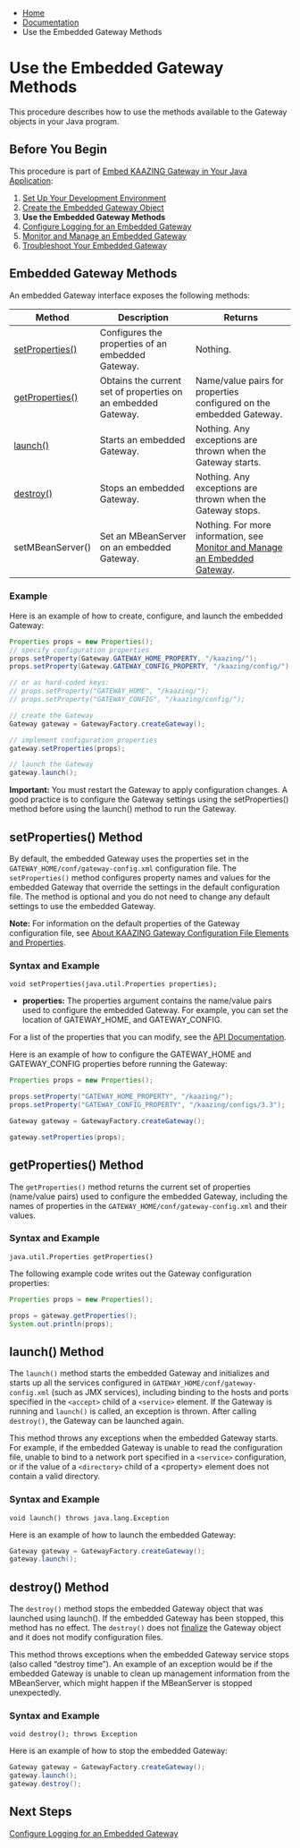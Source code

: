 -   [Home](../../index.md)
-   [Documentation](../index.md)
-   Use the Embedded Gateway Methods

Use the Embedded Gateway Methods
================================

This procedure describes how to use the methods available to the Gateway objects in your Java program.

Before You Begin
----------------

This procedure is part of [Embed KAAZING Gateway in Your Java Application](../embedded/o_embed.md):

1.  [Set Up Your Development Environment](../embedded-gateway/p_embedded_gateway_setup.md)
2.  [Create the Embedded Gateway Object](../embedded-gateway/p_embedded_gateway_object.md)
3.  **Use the Embedded Gateway Methods**
4.  [Configure Logging for an Embedded Gateway](../embedded-gateway/p_embedded_logging.md)
5.  [Monitor and Manage an Embedded Gateway](../embedded-gateway/p_embedded_gateway_monitor.md)
6.  [Troubleshoot Your Embedded Gateway](../embedded-gateway/p_embedded_gateway_troubleshoot.md)

Embedded Gateway Methods
-------------------------------

An embedded Gateway interface exposes the following methods:

| Method                            | Description                                                      | Returns                                                                                                               |
|-----------------------------------|------------------------------------------------------------------|-----------------------------------------------------------------------------------------------------------------------|
| [setProperties()](#setproperties-method) | Configures the properties of an embedded Gateway.             | Nothing.                                                                                                              |
| [getProperties()](#getproperties-method) | Obtains the current set of properties on an embedded Gateway. | Name/value pairs for properties configured on the embedded Gateway.                                                |
| [launch()](#launch-method)               | Starts an embedded Gateway.                                   | Nothing. Any exceptions are thrown when the Gateway starts.                                                        |
| [destroy()](#destroy-method)             | Stops an embedded Gateway.                                    | Nothing. Any exceptions are thrown when the Gateway stops.                                                         |
| setMBeanServer()                  | Set an MBeanServer on an embedded Gateway.                    | Nothing. For more information, see [Monitor and Manage an Embedded Gateway](../embedded-gateway/p_embedded_gateway_monitor.md). |

### Example

Here is an example of how to create, configure, and launch the embedded Gateway:

``` java
Properties props = new Properties();
// specify configuration properties
props.setProperty(Gateway.GATEWAY_HOME_PROPERTY, "/kaazing/");
props.setProperty(Gateway.GATEWAY_CONFIG_PROPERTY, "/kaazing/config/");

// or as hard-coded keys:
// props.setProperty("GATEWAY_HOME", "/kaazing/");
// props.setProperty("GATEWAY_CONFIG", "/kaazing/config/");

// create the Gateway
Gateway gateway = GatewayFactory.createGateway();

// implement configuration properties
gateway.setProperties(props);

// launch the Gateway
gateway.launch();
```

**Important:** You must restart the Gateway to apply configuration changes. A good practice is to configure the Gateway settings using the setProperties() method before using the launch() method to run the Gateway.

setProperties() Method
----------------------

By default, the embedded Gateway uses the properties set in the `GATEWAY_HOME/conf/gateway-config.xml` configuration file. The `setProperties()` method configures property names and values for the embedded Gateway that override the settings in the default configuration file. The method is optional and you do not need to change any default settings to use the embedded Gateway.

**Note:** For information on the default properties of the Gateway configuration file, see [About KAAZING Gateway Configuration File Elements and Properties](../admin-reference/c_configure_gateway_concepts.md#aboutconfelements).
### Syntax and Example

`void setProperties(java.util.Properties properties);`

-   **properties:** The properties argument contains the name/value pairs used to configure the embedded Gateway. For example, you can set the location of GATEWAY\_HOME, and GATEWAY\_CONFIG.

For a list of the properties that you can modify, see the [API Documentation](../apidoc/server/gateway/server/api/index.md).

Here is an example of how to configure the GATEWAY\_HOME and GATEWAY\_CONFIG properties before running the Gateway:

``` java
Properties props = new Properties();

props.setProperty("GATEWAY_HOME_PROPERTY", "/kaazing/");
props.setProperty("GATEWAY_CONFIG_PROPERTY", "/kaazing/configs/3.3");

Gateway gateway = GatewayFactory.createGateway();

gateway.setProperties(props);
```

getProperties() Method
----------------------

The `getProperties()` method returns the current set of properties (name/value pairs) used to configure the embedded Gateway, including the names of properties in the `GATEWAY_HOME/conf/gateway-config.xml` and their values.

### Syntax and Example

`java.util.Properties getProperties()`

The following example code writes out the Gateway configuration properties:

``` java
Properties props = new Properties();

props = gateway.getProperties();
System.out.println(props);
```

launch() Method
---------------

The `launch()` method starts the embedded Gateway and initializes and starts up all the services configured in `GATEWAY_HOME/conf/gateway-config.xml` (such as JMX services), including binding to the hosts and ports specified in the `<accept>` child of a `<service>` element. If the Gateway is running and `launch()` is called, an exception is thrown. After calling `destroy()`, the Gateway can be launched again.

This method throws any exceptions when the embedded Gateway starts. For example, if the embedded Gateway is unable to read the configuration file, unable to bind to a network port specified in a `<service>` configuration, or if the value of a `<directory>` child of a \<property\> element does not contain a valid directory.

### Syntax and Example

`void launch() throws java.lang.Exception`

Here is an example of how to launch the embedded Gateway:

``` java
Gateway gateway = GatewayFactory.createGateway();
gateway.launch();
```

destroy() Method
----------------

The `destroy()` method stops the embedded Gateway object that was launched using launch(). If the embedded Gateway has been stopped, this method has no effect. The `destroy()` does not [finalize](http://docs.oracle.com/javase/7/docs/api/java/lang/Object.html#finalize()) the Gateway object and it does not modify configuration files.

This method throws exceptions when the embedded Gateway service stops (also called “destroy time”). An example of an exception would be if the embedded Gateway is unable to clean up management information from the MBeanServer, which might happen if the MBeanServer is stopped unexpectedly.

### Syntax and Example

`void destroy(); throws Exception`

Here is an example of how to stop the embedded Gateway:

``` java
Gateway gateway = GatewayFactory.createGateway();
gateway.launch();
gateway.destroy();
```

Next Steps
----------

[Configure Logging for an Embedded Gateway](../embedded/p_embed_logging.md)
